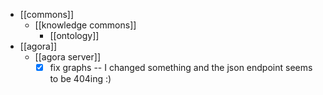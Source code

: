 - [[commons]]
  - [[knowledge commons]]
    - [[ontology]]
- [[agora]]
  - [[agora server]]
    - [x] fix graphs -- I changed something and the json endpoint seems to be 404ing :)
